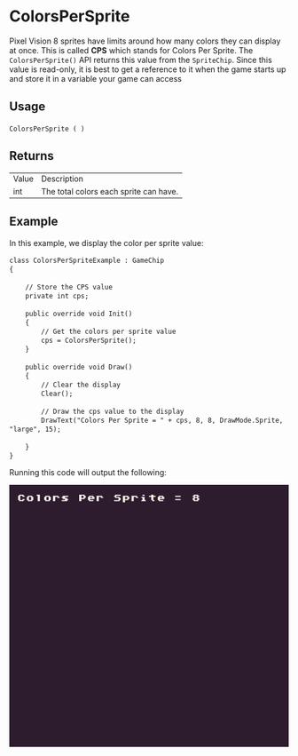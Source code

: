 # ColorsPerSprite

Pixel Vision 8 sprites have limits around how many colors they can display at once. This is called **CPS** which stands for Colors Per Sprite. The `ColorsPerSprite()` API returns this value from the `SpriteChip`. Since this value is read-only, it is best to get a reference to it when the game starts up and store it in a variable your game can access

## Usage

`ColorsPerSprite ( )`

## Returns

<table>
  <tr>
    <td>Value</td>
    <td>Description</td>
  </tr>
  <tr>
    <td>int</td>
    <td>The total colors each sprite can have.</td>
  </tr>
</table>


## Example

In this example, we display the color per sprite value:

    class ColorsPerSpriteExample : GameChip
    {

        // Store the CPS value
        private int cps;

        public override void Init()
        {
            // Get the colors per sprite value
            cps = ColorsPerSprite();
        }

        public override void Draw()
        {
            // Clear the display
            Clear();

            // Draw the cps value to the display
            DrawText("Colors Per Sprite = " + cps, 8, 8, DrawMode.Sprite, "large", 15);

        }
    }

Running this code will output the following:

<p style="text-align:center"><img src="images/ColorsPerSpriteOutput_image_0.png" /></p>


